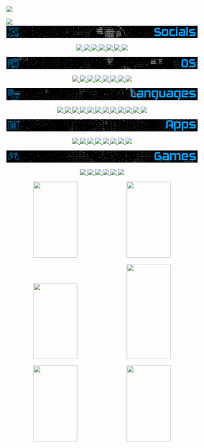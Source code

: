 <!-- Image -->
<a href="https://github.com/RenatoMartins21" target="_blank"><img src="/img/image.gif?raw=true" /></a>
<!-- Welcome -->
<a href="https://readme-typing-svg.herokuapp.com?font=DAGGERSQUARE&color=%2300A2FF&size=120&center=true&vCenter=true&width=1884&height=120&lines=Welcome+to+my+profile">
  <img src="https://readme-typing-svg.herokuapp.com?font=DAGGERSQUARE&color=%2300A2FF&size=120&center=true&vCenter=true&width=1884&height=120&lines=Welcome+to+my+profile" />
</a>
<!-- ImageSocial -->
<a href="https://github.com/RenatoMartins21" target="_blank"><img src="/img/Socials.gif?raw=true" /></a>
<!-- Socials -->
<p align="center">
  <a href="https://discord.com/invite/EmqJh3s2Z7">
    <img src="https://img.shields.io/discord/881254479813554216?logo=discord&style=for-the-badge&color=blue" />
  </a>
  <a href="https://www.facebook.com/CyberSoldierUK">
    <img src="https://img.shields.io/badge/Facebook-%231877F2.svg?style=for-the-badge&logo=Facebook&logoColor=white" />
  </a>
  <a href="https://www.instagram.com/hagrid.fat_jesus/">
    <img src="https://img.shields.io/badge/Insta-%23E4405F.svg?style=for-the-badge&logo=Instagram&logoColor=white" />
  </a>
  <a href="https://www.snapchat.com/add/darkthebot">
    <img src="https://img.shields.io/badge/Snapchat-FFFC00?style=for-the-badge&logo=snapchat&logoColor=white" />
  </a>
  <a href="mailto:ren.lsm@pm.me">
    <img src="https://img.shields.io/badge/Proton-8B89CC?style=for-the-badge&logo=protonmail&logoColor=white" />
  </a>
  <a href="https://open.spotify.com/user/9vgm6eivl6umpxrbww6i1u0ys?si=82804caaebde43c4">
    <img src="https://img.shields.io/badge/Spotify-1ED760?style=for-the-badge&logo=spotify&logoColor=white" />
  </a>
  <a href="https://gitviews.000webhostapp.com">
    <img src="https://gitviews.000webhostapp.com" />
  </a>
</p>
<!-- ImageOS -->
<a href="https://github.com/RenatoMartins21" target="_blank"><img src="/img/OS.gif?raw=true" /></a>
<!-- OS -->
<p align="center">
  <a href="">
    <img src="https://img.shields.io/badge/Linux-FCC624?style=for-the-badge&logo=linux&logoColor=black" />
  </a>
  <a href="">
    <img src="https://img.shields.io/badge/Ubuntu-E95420?style=for-the-badge&logo=ubuntu&logoColor=white" />
  </a>
  <a href="">
    <img src="https://img.shields.io/badge/Kali-268BEE?style=for-the-badge&logo=kalilinux&logoColor=white" />
  </a>
  <a href="">
    <img src="https://img.shields.io/badge/Windows-0078D6?style=for-the-badge&logo=windows&logoColor=white" />
  </a>
  <a href="">
    <img src="https://img.shields.io/badge/iOS-000000?style=for-the-badge&logo=ios&logoColor=white" />
  </a>
  <a href="">
    <img src="https://img.shields.io/badge/mac%20os-000000?style=for-the-badge&logo=macos&logoColor=F0F0F0" />
  </a>
  <a href="">
    <img src="https://img.shields.io/badge/-Arduino-00979D?style=for-the-badge&logo=Arduino&logoColor=white" />
  </a>
  <a href="">
    <img src="https://img.shields.io/badge/-RaspberryPi-C51A4A?style=for-the-badge&logo=Raspberry-Pi" />
  </a>
</p>
<!-- ImageLang -->
<a href="https://github.com/RenatoMartins21" target="_blank"><img src="/img/Lang.gif?raw=true" /></a>
<!-- Languages -->
<p align="center">
  <a href="">
    <img src="https://img.shields.io/badge/html5-%23E34F26.svg?style=for-the-badge&logo=html5&logoColor=white" />
  </a>
  <a href="">
    <img src="https://img.shields.io/badge/java-%23ED8B00.svg?style=for-the-badge&logo=java&logoColor=white" />
  </a>
  <a href="">
    <img src="https://img.shields.io/badge/javascript-%23323330.svg?style=for-the-badge&logo=javascript&logoColor=%23F7DF1E" />
  </a>
  <a href="">
    <img src="https://img.shields.io/badge/php-%23777BB4.svg?style=for-the-badge&logo=php&logoColor=white" />
  </a>
  <a href="">
    <img src="https://img.shields.io/badge/python-3670A0?style=for-the-badge&logo=python&logoColor=ffdd54" />
  </a>
  <a href="">
    <img src="https://img.shields.io/badge/swift-F54A2A?style=for-the-badge&logo=swift&logoColor=white" />
  </a>
  <a href="">
    <img src="https://img.shields.io/badge/bootstrap-%23563D7C.svg?style=for-the-badge&logo=bootstrap&logoColor=white" />
  </a>
  <a href="">
    <img src="https://img.shields.io/badge/NPM-%23000000.svg?style=for-the-badge&logo=npm&logoColor=white" />
  </a>
  <a href="">
    <img src="https://img.shields.io/badge/node.js-6DA55F?style=for-the-badge&logo=node.js&logoColor=white" />
  </a>
  <a href="">
    <img src="https://img.shields.io/badge/apache-%23D42029.svg?style=for-the-badge&logo=apache&logoColor=white" />
  </a>
  <a href="">
    <img src="https://img.shields.io/badge/mysql-%2300f.svg?style=for-the-badge&logo=mysql&logoColor=white" />
  </a>
  <a href="">
    <img src="https://img.shields.io/badge/node.js-6DA55F?style=for-the-badge&logo=node.js&logoColor=white" />
  </a>
</p>
<!-- ImageApps -->
<a href="https://github.com/RenatoMartins21" target="_blank"><img src="/img/Apps.gif?raw=true" /></a>
<!-- Apps -->
<p align="center">
  <a href="">
    <img src="https://img.shields.io/badge/After%20Effects-9999FF.svg?style=for-the-badge&logo=Adobe%20After%20Effects&logoColor=white" />
  </a>
  <a href="">
    <img src="https://img.shields.io/badge/photoshop-%2331A8FF.svg?style=for-the-badge&logo=adobephotoshop&logoColor=white" />
  </a>
  <a href="">
    <img src="https://img.shields.io/badge/VSCode-0078d7.svg?style=for-the-badge&logo=visual-studio-code&logoColor=white" />
  </a>
  <a href="">
    <img src="https://img.shields.io/badge/Dropbox-%233B4D98.svg?style=for-the-badge&logo=Dropbox&logoColor=white" />
  </a>
  <a href="">
    <img src="https://img.shields.io/badge/Drive-4285F4?style=for-the-badge&logo=googledrive&logoColor=white" />
  </a>
  <a href="">
    <img src="https://img.shields.io/badge/Mega-%23D90007.svg?style=for-the-badge&logo=Mega&logoColor=white" />
  </a>
  <a href="">
    <img src="https://img.shields.io/badge/Chrome-4285F4?style=for-the-badge&logo=GoogleChrome&logoColor=white" />
  </a>
  <a href="">
    <img src="https://img.shields.io/badge/Tor-7D4698?style=for-the-badge&logo=Tor-Browser&logoColor=white" />
  </a>
</p>
<!-- ImageGames -->
<a href="https://github.com/RenatoMartins21" target="_blank"><img src="/img/Games.gif?raw=true" /></a>
<!-- Gaming -->
<p align="center">
  <a href="">
    <img src="https://img.shields.io/badge/battle.net-%2300AEFF.svg?style=for-the-badge&logo=battle.net&logoColor=white" />
  </a>
  <a href="">
    <img src="https://img.shields.io/badge/steam-%23000000.svg?style=for-the-badge&logo=steam&logoColor=white" />
  </a>
  <a href="">
    <img src="https://img.shields.io/badge/Ubisoft-%23F5F5F5.svg?style=for-the-badge&logo=Ubisoft&logoColor=black" />
  </a>
  <a href="">
    <img src="https://img.shields.io/badge/nVIDIA-%2376B900.svg?style=for-the-badge&logo=nVIDIA&logoColor=white" />
  </a>
  <a href="">
    <img src="https://img.shields.io/badge/Playstation-003791?style=for-the-badge&logo=playstation&logoColor=white" />
  </a>
  <a href="">
    <img src="https://img.shields.io/badge/xbox-%23107C10.svg?style=for-the-badge&logo=xbox&logoColor=white" />
  </a>
</p>

<!-- Profile Stats -->
<p align="center">
  <img height=200 width="48%" src="https://github-readme-stats.vercel.app/api?username=RenatoMartins21&show_icons=true&theme=radical&include_all_commits" />
  <img height=200 width="48%" src="https://github-readme-streak-stats.herokuapp.com?user=RenatoMartins21&theme=radical&date_format=j%20M%5B%20Y%5D" />
</p>
<p align="center">
  <img height=200 width="48%" src="https://github-readme-stats.vercel.app/api/top-langs/?username=RenatoMartins21&langs_count=8&theme=radical&layout=compact" />
  <img height=250 width="48%" src="https://github-readme-stats.vercel.app/api/wakatime?username=RenatoMartins21&theme=radical" />
</p>
<p align="center">
  <a href="https://github.com/BNU-CO452/github-fundamentals-CyberSoldierUK"><img height=200 width="48%" src="https://github-readme-stats.vercel.app/api/pin/?username=BNU-CO452&repo=github-fundamentals-CyberSoldierUK&theme=radical" /></a>
  <a href="https://github.com/BNU-CO452/bluej-apps21-Renato-Martins"><img height=200 width="48%" src="https://github-readme-stats.vercel.app/api/pin/?username=BNU-CO452&repo=bluej-apps21-Renato-Martins&theme=radical" /></a>
</p>
